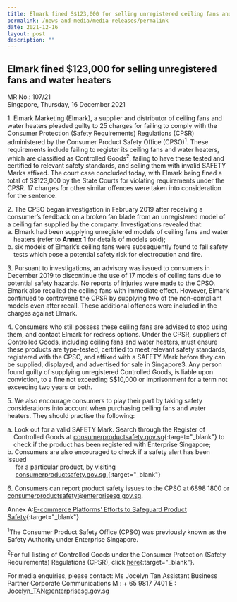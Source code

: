 ```yaml
---
title: Elmark fined S$123,000 for selling unregistered ceiling fans and water heaters
permalink: /news-and-media/media-releases/permalink
date: 2021-12-16
layout: post
description: ""
---
```

## Elmark fined $123,000 for selling unregistered fans and water heaters

MR No.: 107/21<br>
Singapore, Thursday, 16 December 2021

1\. Elmark Marketing (Elmark), a supplier and distributor of ceiling fans and water heaters pleaded guilty to 25 charges for failing to comply with the Consumer Protection (Safety Requirements) Regulations (CPSR) administered by the Consumer Product Safety Office (CPSO)<sup>1</sup>. These requirements include failing to register its ceiling fans and water heaters, which are classified as Controlled Goods<sup>2</sup>, failing to have these tested and certified to relevant safety standards, and selling them with invalid SAFETY Marks affixed. The court case concluded today, with Elmark being fined a total of S$123,000 by the State Courts for violating requirements under the CPSR. 17 charges for other similar offences were taken into consideration for the sentence.

2\. The CPSO began investigation in February 2019 after receiving a consumer’s feedback on a broken fan blade from an unregistered model of a ceiling fan supplied by the company. Investigations revealed that:<br>
a. Elmark had been supplying unregistered models of ceiling fans and water <br> &emsp;heaters (refer to <b>Annex 1</b> for details of models sold);<br>
b. six models of Elmark’s ceiling fans were subsequently found to fail safety<br> &emsp;tests which pose a potential safety risk for electrocution and fire.



3\. Pursuant to investigations, an advisory was issued to consumers in December 2019 to discontinue the use of 17 models of ceiling fans due to potential safety hazards. No reports of injuries were made to the CPSO. Elmark also recalled the ceiling fans with immediate effect. However, Elmark continued to contravene the CPSR by supplying two of the non-compliant models even after recall. These additional offences were included in the charges against Elmark.

4\. Consumers who still possess these ceiling fans are advised to stop using them, and contact Elmark for redress options. Under the CPSR, suppliers of Controlled Goods, including ceiling fans and water heaters, must ensure these products are type-tested, certified to meet relevant safety standards, registered with the CPSO, and affixed with a SAFETY Mark before they can be supplied, displayed, and advertised for sale in Singapore3. Any person found guilty of supplying unregistered Controlled Goods, is liable upon conviction, to a fine not exceeding S$10,000 or imprisonment for a term not exceeding two years or both.

5\. We also encourage consumers to play their part by taking safety considerations into account when purchasing ceiling fans and water heaters. They should practise the following:

  a. Look out for a valid SAFETY Mark. Search through the Register of<br> &emsp;Controlled Goods at <a href="https://cpsa.enterprisesg.gov.sg/totalagility/forms/cpssite/PUBSearchCOC.form">consumerproductsafety.gov.sg</a>{:target="_blank"}
to<br> &emsp;check if the product has been registered with Enterprise Singapore;<br>
  b. Consumers are also encouraged to check if a safety alert has been issued<br> &emsp; for a particular product, by visiting<br> &emsp; <a href="https://www.consumerproductsafety.gov.sg/consumers/product-safety-alerts-and-recalls/children-apparel">consumerproductsafety.gov.sg.</a>{:target="_blank"}
  
 6\. Consumers can report product safety issues to the CPSO at 6898 1800 or consumerproductsafety@enterprisesg.gov.sg.

Annex A:[E-commerce Platforms’ Efforts to Safeguard Product Safety](/files/media-releases/2021-12-17-mr10921-annex-a-ecommerce-platform-efforts-to-safeguard-product-safety.pdf){:target="_blank"}<br>

<sup>1</sup>The Consumer Product Safety Office (CPSO) was previously known as the Safety Authority under Enterprise Singapore.
	
<sup>2</sup>For full listing of Controlled Goods under the Consumer Protection (Safety Requirements) Regulations (CPSR), click <a href="https://www.consumerproductsafety.gov.sg/suppliers/cpsr/list-of-controlled-goods">here</a>{:target="_blank"}.
	
																																													
	
For media enquiries, please contact:
Ms Jocelyn Tan Assistant Business Partner Corporate Communications
M : + 65 9817 7401
E : Jocelyn_TAN@enterprisesg.gov.sg